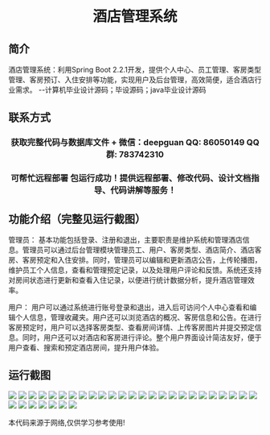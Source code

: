 <p><h1 align="center">酒店管理系统</h1></p>

## 简介
酒店管理系统：利用Spring Boot 2.2.1开发，提供个人中心、员工管理、客房类型管理、客房预订、入住安排等功能，实现用户及后台管理，高效简便，适合酒店行业需求。    --计算机毕业设计源码；毕设源码；java毕业设计源码


## 联系方式
<p><h3 align="center">获取完整代码与数据库文件 + 微信：deepguan QQ: 86050149 QQ群: 783742310</h3></p>
<p><h3 align="center">可帮忙远程部署 包运行成功！提供远程部署、修改代码、设计文档指导、代码讲解等服务！</h3></p>

## 功能介绍（完整见运行截图）
管理员： 基本功能包括登录、注册和退出，主要职责是维护系统和管理酒店信息。管理员可以通过后台管理模块管理员工、用户、客房类型、酒店简介、酒店客房、客房预定和入住安排。同时，管理员可以编辑和更新酒店公告，上传轮播图，维护员工个人信息，查看和管理预定记录，以及处理用户评论和反馈。系统还支持对房间状态进行更新和查看入住记录，以便进行统计数据分析，提升酒店管理效率。

用户： 用户可以通过系统进行账号登录和退出，进入后可访问个人中心查看和编辑个人信息，管理收藏夹。用户还可以浏览酒店的概况、客房信息和公告。在进行客房预定时，用户可以选择客房类型、查看房间详情、上传客房图片并提交预定信息。同时，用户还可以对酒店和客房进行评论。整个用户界面设计简洁友好，便于用户查看、搜索和预定酒店房间，提升用户体验。


## 运行截图
![](img/001.jpg)
![](img/002.jpg)
![](img/003.jpg)
![](img/004.jpg)
![](img/005.jpg)
![](img/006.jpg)
![](img/007.jpg)
![](img/008.jpg)
![](img/009.jpg)
![](img/010.jpg)
![](img/011.jpg)
![](img/012.jpg)
![](img/013.jpg)
![](img/014.jpg)
![](img/015.jpg)
![](img/016.jpg)
![](img/017.jpg)
![](img/018.jpg)
![](img/019.jpg)
![](img/020.jpg)
![](img/021.jpg)
![](img/022.jpg)
![](img/023.jpg)
![](img/024.jpg)
![](img/025.jpg)
![](img/026.jpg)
![](img/027.jpg)
![](img/028.jpg)
![](img/029.jpg)
![](img/030.jpg)
![](img/031.jpg)
![](img/032.jpg)

<p>本代码来源于网络,仅供学习参考使用!</p>
